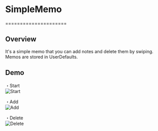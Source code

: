 # SimpleMemo
=====================

## Overview  
It's a simple memo that you can add notes and delete them by swiping. Memos are stored in UserDefaults.  
  
## Demo  
  
・Start  
![Start](https://user-images.githubusercontent.com/78481377/119508444-b85b1900-bdaa-11eb-99d1-8d1a3cd34414.gif)
  
・Add  
![Add](https://user-images.githubusercontent.com/78481377/119508405-b1340b00-bdaa-11eb-8ebb-3183fa3f94e8.gif)
  
・Delete  
![Delete](https://user-images.githubusercontent.com/78481377/119509555-b2b20300-bdab-11eb-80ef-bba1f3b57968.gif)
  
